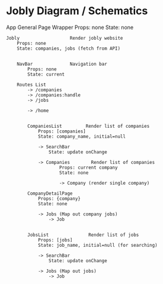 # Jobly Diagram / Schematics

App                         General Page Wrapper
    Props: none
    State: none

    Jobly                   Render jobly website
        Props: none
        State: companies, jobs (fetch from API)


        NavBar              Navigation bar
            Props: none
            State: current

        Routes List
            -> /companies
            -> /companies:handle
            -> /jobs

            -> /home


            CompaniesList         Render list of companies
                Props: [companies]
                State: company_name, initial=null

                -> SearchBar
                    State: update onChange

                -> Companies        Render list of companies
                        Props: current company
                        State: none

                        -> Company (render single company)

            CompanyDetailPage
                Props: {company}
                State: none

                -> Jobs (Map out company jobs)
                    -> Job


            JobsList               Render list of jobs
                Props: [jobs]
                State: job_name, initial=null (for searching)

                -> SearchBar
                    State: update onChange

                -> Jobs (Map out jobs)
                    -> Job
